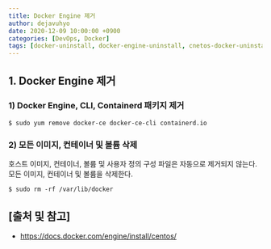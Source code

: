 ```yaml
---
title: Docker Engine 제거
author: dejavuhyo
date: 2020-12-09 10:00:00 +0900
categories: [DevOps, Docker]
tags: [docker-uninstall, docker-engine-uninstall, cnetos-docker-uninstall, centos-docker, docker, docker-제거, 도커-제거, 도커-엔진-제거]
---
```


## 1. Docker Engine 제거

### 1) Docker Engine, CLI, Containerd 패키지 제거

```shell
$ sudo yum remove docker-ce docker-ce-cli containerd.io
```

### 2) 모든 이미지, 컨테이너 및 볼륨 삭제
호스트 이미지, 컨테이너, 볼륨 및 사용자 정의 구성 파일은 자동으로 제거되지 않는다. 모든 이미지, 컨테이너 및 볼륨을 삭제한다.

```shell
$ sudo rm -rf /var/lib/docker
```

## [출처 및 참고]
* <https://docs.docker.com/engine/install/centos/>
